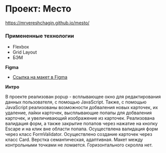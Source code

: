# Проект: Место

https://mrvereshchagin.github.io/mesto/

### Примененные технологии

* Flexbox
* Grid Layout
* БЭМ

**Figma**

* [Ссылка на макет в Figma](https://www.figma.com/file/2cn9N9jSkmxD84oJik7xL7/JavaScript.-Sprint-4?node-id=0%3A1)

**Интро**

В проекте реализован popup - всплывающее окно для редактирования данных пользователя, с помощью JavaScript. Также, с помощью JavaScript реализованы возможности добваления новых карточек, их удаление, лайки карточек, высплывающие попапы для добваления карточек, и увеличивающий изображение из карточек.
Реализована валидация форм, а также закрытие попапов через нажатие на кнопку Escape и на клик вне области попапа.
Осуществлена валидация форм через класс FormValidator.
Осуществлено создание карточек через класс Card.
Верстка семантическая, адаптивная. Макет между контрольными точками не ломается. Горизонтального скролла нет.